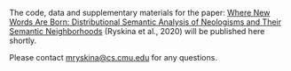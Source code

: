The code, data and supplementary materials for the paper: 
<a href="https://scholarworks.umass.edu/cgi/viewcontent.cgi?article=1148&context=scil">Where New Words Are Born: Distributional Semantic Analysis of Neologisms and Their Semantic Neighborhoods</a>
(Ryskina et al., 2020) will be published here shortly.

Please contact mryskina@cs.cmu.edu for any questions.
